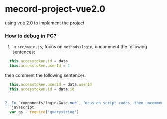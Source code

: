 # mecord-project-vue2.0
using vue 2.0 to implement the project

### How to debug in PC?

1. In `src/main.js`, focus on `methods/login`, uncomment the following sentences:
  ```javascript
    this.accesstoken.id = data    
    this.accesstoken.userId = 1  
  ```
then comment the following sentences:
  ```javascript
    this.accesstoken.userId = data.userId
    this.accesstoken.id = data.id
  ```
  
2. In `components/login/Gate.vue`, focus on script codes, then uncomment all the codes in `mounted` model. Also you should comment the `created` model together with the sentence:
  ```javascript
    var qs - require('querystring')
  ```
